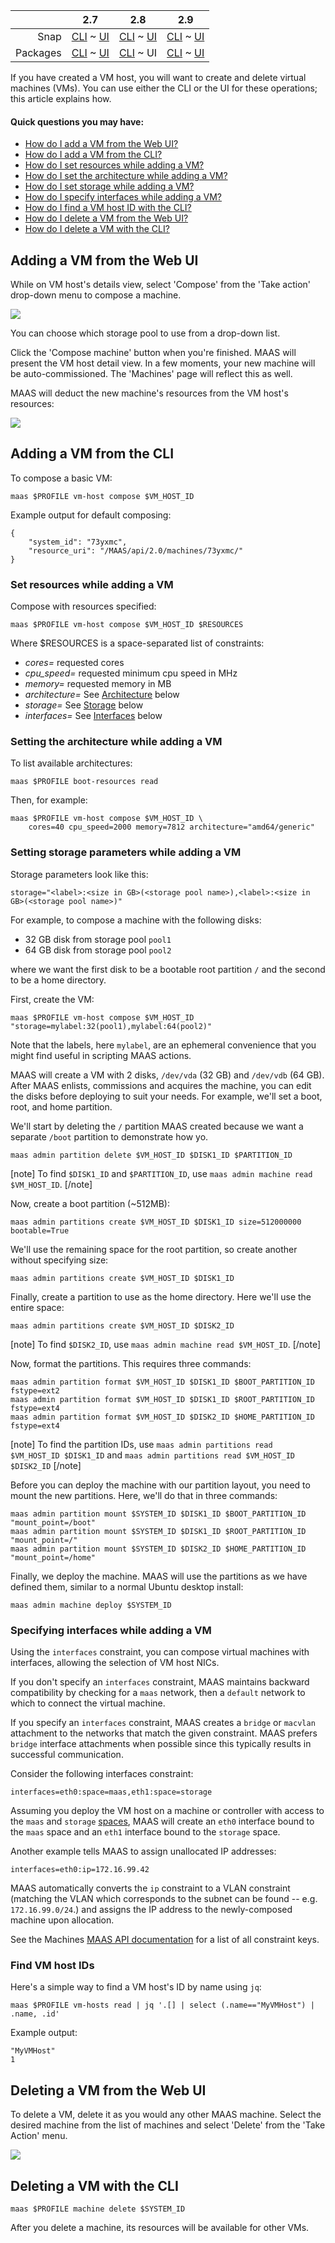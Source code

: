 <!-- deb-2-7-cli
||2.7|2.8|2.9|
|-----:|:-----:|:-----:|:-----:|
|Snap|[CLI](/t/creating-and-deleting-vms-snap-2-7-cli/2574) ~ [UI](/t/creating-and-deleting-vms-snap-2-7-ui/2575)|[CLI](/t/creating-and-deleting-vms-snap-2-8-cli/2576) ~ [UI](/t/creating-and-deleting-vms-snap-2-8-ui/2577)|[CLI](/t/creating-and-deleting-vms-snap-2-9-cli/2578) ~ [UI](/t/creating-and-deleting-vms-snap-2-9-ui/2579)|
|Packages|CLI ~ [UI](/t/creating-and-deleting-vms-deb-2-7-ui/2581)|[CLI](/t/creating-and-deleting-vms-deb-2-8-cli/2582) ~ [UI](/t/creating-and-deleting-vms-deb-2-8-ui/2583)|[CLI](/t/creating-and-deleting-vms-deb-2-9-cli/2584) ~ [UI](/t/creating-and-deleting-vms-deb-2-9-ui/2585)|
 deb-2-7-cli -->

<!-- deb-2-7-ui
||2.7|2.8|2.9|
|-----:|:-----:|:-----:|:-----:|
|Snap|[CLI](/t/creating-and-deleting-vms-snap-2-7-cli/2574) ~ [UI](/t/creating-and-deleting-vms-snap-2-7-ui/2575)|[CLI](/t/creating-and-deleting-vms-snap-2-8-cli/2576) ~ [UI](/t/creating-and-deleting-vms-snap-2-8-ui/2577)|[CLI](/t/creating-and-deleting-vms-snap-2-9-cli/2578) ~ [UI](/t/creating-and-deleting-vms-snap-2-9-ui/2579)|
|Packages|[CLI](/t/creating-and-deleting-vms-deb-2-7-cli/2580) ~ UI|[CLI](/t/creating-and-deleting-vms-deb-2-8-cli/2582) ~ [UI](/t/creating-and-deleting-vms-deb-2-8-ui/2583)|[CLI](/t/creating-and-deleting-vms-deb-2-9-cli/2584) ~ [UI](/t/creating-and-deleting-vms-deb-2-9-ui/2585)|
 deb-2-7-ui -->

<!-- deb-2-8-cli
||2.7|2.8|2.9|
|-----:|:-----:|:-----:|:-----:|
|Snap|[CLI](/t/creating-and-deleting-vms-snap-2-7-cli/2574) ~ [UI](/t/creating-and-deleting-vms-snap-2-7-ui/2575)|[CLI](/t/creating-and-deleting-vms-snap-2-8-cli/2576) ~ [UI](/t/creating-and-deleting-vms-snap-2-8-ui/2577)|[CLI](/t/creating-and-deleting-vms-snap-2-9-cli/2578) ~ [UI](/t/creating-and-deleting-vms-snap-2-9-ui/2579)|
|Packages|[CLI](/t/creating-and-deleting-vms-deb-2-7-cli/2580) ~ [UI](/t/creating-and-deleting-vms-deb-2-7-ui/2581)|CLI ~ [UI](/t/creating-and-deleting-vms-deb-2-8-ui/2583)|[CLI](/t/creating-and-deleting-vms-deb-2-9-cli/2584) ~ [UI](/t/creating-and-deleting-vms-deb-2-9-ui/2585)|
 deb-2-8-cli -->

||2.7|2.8|2.9|
|-----:|:-----:|:-----:|:-----:|
|Snap|[CLI](/t/creating-and-deleting-vms-snap-2-7-cli/2574) ~ [UI](/t/creating-and-deleting-vms-snap-2-7-ui/2575)|[CLI](/t/creating-and-deleting-vms-snap-2-8-cli/2576) ~ [UI](/t/creating-and-deleting-vms-snap-2-8-ui/2577)|[CLI](/t/creating-and-deleting-vms-snap-2-9-cli/2578) ~ [UI](/t/creating-and-deleting-vms-snap-2-9-ui/2579)|
|Packages|[CLI](/t/creating-and-deleting-vms-deb-2-7-cli/2580) ~ [UI](/t/creating-and-deleting-vms-deb-2-7-ui/2581)|[CLI](/t/creating-and-deleting-vms-deb-2-8-cli/2582) ~ UI|[CLI](/t/creating-and-deleting-vms-deb-2-9-cli/2584) ~ [UI](/t/creating-and-deleting-vms-deb-2-9-ui/2585)|

<!-- deb-2-9-cli
||2.7|2.8|2.9|
|-----:|:-----:|:-----:|:-----:|
|Snap|[CLI](/t/creating-and-deleting-vms-snap-2-7-cli/2574) ~ [UI](/t/creating-and-deleting-vms-snap-2-7-ui/2575)|[CLI](/t/creating-and-deleting-vms-snap-2-8-cli/2576) ~ [UI](/t/creating-and-deleting-vms-snap-2-8-ui/2577)|[CLI](/t/creating-and-deleting-vms-snap-2-9-cli/2578) ~ [UI](/t/creating-and-deleting-vms-snap-2-9-ui/2579)|
|Packages|[CLI](/t/creating-and-deleting-vms-deb-2-7-cli/2580) ~ [UI](/t/creating-and-deleting-vms-deb-2-7-ui/2581)|[CLI](/t/creating-and-deleting-vms-deb-2-8-cli/2582) ~ [UI](/t/creating-and-deleting-vms-deb-2-8-ui/2583)|CLI ~ [UI](/t/creating-and-deleting-vms-deb-2-9-ui/2585)|
 deb-2-9-cli -->

<!-- deb-2-9-ui
||2.7|2.8|2.9|
|-----:|:-----:|:-----:|:-----:|
|Snap|[CLI](/t/creating-and-deleting-vms-snap-2-7-cli/2574) ~ [UI](/t/creating-and-deleting-vms-snap-2-7-ui/2575)|[CLI](/t/creating-and-deleting-vms-snap-2-8-cli/2576) ~ [UI](/t/creating-and-deleting-vms-snap-2-8-ui/2577)|[CLI](/t/creating-and-deleting-vms-snap-2-9-cli/2578) ~ [UI](/t/creating-and-deleting-vms-snap-2-9-ui/2579)|
|Packages|[CLI](/t/creating-and-deleting-vms-deb-2-7-cli/2580) ~ [UI](/t/creating-and-deleting-vms-deb-2-7-ui/2581)|[CLI](/t/creating-and-deleting-vms-deb-2-8-cli/2582) ~ [UI](/t/creating-and-deleting-vms-deb-2-8-ui/2583)|[CLI](/t/creating-and-deleting-vms-deb-2-9-cli/2584) ~ UI|
 deb-2-9-ui -->

<!-- snap-2-7-cli
||2.7|2.8|2.9|
|-----:|:-----:|:-----:|:-----:|
|Snap|CLI ~ [UI](/t/creating-and-deleting-vms-snap-2-7-ui/2575)|[CLI](/t/creating-and-deleting-vms-snap-2-8-cli/2576) ~ [UI](/t/creating-and-deleting-vms-snap-2-8-ui/2577)|[CLI](/t/creating-and-deleting-vms-snap-2-9-cli/2578) ~ [UI](/t/creating-and-deleting-vms-snap-2-9-ui/2579)|
|Packages|[CLI](/t/creating-and-deleting-vms-deb-2-7-cli/2580) ~ [UI](/t/creating-and-deleting-vms-deb-2-7-ui/2581)|[CLI](/t/creating-and-deleting-vms-deb-2-8-cli/2582) ~ [UI](/t/creating-and-deleting-vms-deb-2-8-ui/2583)|[CLI](/t/creating-and-deleting-vms-deb-2-9-cli/2584) ~ [UI](/t/creating-and-deleting-vms-deb-2-9-ui/2585)|
 snap-2-7-cli -->

<!-- snap-2-7-ui
||2.7|2.8|2.9|
|-----:|:-----:|:-----:|:-----:|
|Snap|[CLI](/t/creating-and-deleting-vms-snap-2-7-cli/2574) ~ UI|[CLI](/t/creating-and-deleting-vms-snap-2-8-cli/2576) ~ [UI](/t/creating-and-deleting-vms-snap-2-8-ui/2577)|[CLI](/t/creating-and-deleting-vms-snap-2-9-cli/2578) ~ [UI](/t/creating-and-deleting-vms-snap-2-9-ui/2579)|
|Packages|[CLI](/t/creating-and-deleting-vms-deb-2-7-cli/2580) ~ [UI](/t/creating-and-deleting-vms-deb-2-7-ui/2581)|[CLI](/t/creating-and-deleting-vms-deb-2-8-cli/2582) ~ [UI](/t/creating-and-deleting-vms-deb-2-8-ui/2583)|[CLI](/t/creating-and-deleting-vms-deb-2-9-cli/2584) ~ [UI](/t/creating-and-deleting-vms-deb-2-9-ui/2585)|
 snap-2-7-ui -->

<!-- snap-2-8-cli
||2.7|2.8|2.9|
|-----:|:-----:|:-----:|:-----:|
|Snap|[CLI](/t/creating-and-deleting-vms-snap-2-7-cli/2574) ~ [UI](/t/creating-and-deleting-vms-snap-2-7-ui/2575)|CLI ~ [UI](/t/creating-and-deleting-vms-snap-2-8-ui/2577)|[CLI](/t/creating-and-deleting-vms-snap-2-9-cli/2578) ~ [UI](/t/creating-and-deleting-vms-snap-2-9-ui/2579)|
|Packages|[CLI](/t/creating-and-deleting-vms-deb-2-7-cli/2580) ~ [UI](/t/creating-and-deleting-vms-deb-2-7-ui/2581)|[CLI](/t/creating-and-deleting-vms-deb-2-8-cli/2582) ~ [UI](/t/creating-and-deleting-vms-deb-2-8-ui/2583)|[CLI](/t/creating-and-deleting-vms-deb-2-9-cli/2584) ~ [UI](/t/creating-and-deleting-vms-deb-2-9-ui/2585)|
 snap-2-8-cli -->

<!-- snap-2-8-ui
||2.7|2.8|2.9|
|-----:|:-----:|:-----:|:-----:|
|Snap|[CLI](/t/creating-and-deleting-vms-snap-2-7-cli/2574) ~ [UI](/t/creating-and-deleting-vms-snap-2-7-ui/2575)|[CLI](/t/creating-and-deleting-vms-snap-2-8-cli/2576) ~ UI|[CLI](/t/creating-and-deleting-vms-snap-2-9-cli/2578) ~ [UI](/t/creating-and-deleting-vms-snap-2-9-ui/2579)|
|Packages|[CLI](/t/creating-and-deleting-vms-deb-2-7-cli/2580) ~ [UI](/t/creating-and-deleting-vms-deb-2-7-ui/2581)|[CLI](/t/creating-and-deleting-vms-deb-2-8-cli/2582) ~ [UI](/t/creating-and-deleting-vms-deb-2-8-ui/2583)|[CLI](/t/creating-and-deleting-vms-deb-2-9-cli/2584) ~ [UI](/t/creating-and-deleting-vms-deb-2-9-ui/2585)|
 snap-2-8-ui -->

<!-- snap-2-9-cli
||2.7|2.8|2.9|
|-----:|:-----:|:-----:|:-----:|
|Snap|[CLI](/t/creating-and-deleting-vms-snap-2-7-cli/2574) ~ [UI](/t/creating-and-deleting-vms-snap-2-7-ui/2575)|[CLI](/t/creating-and-deleting-vms-snap-2-8-cli/2576) ~ [UI](/t/creating-and-deleting-vms-snap-2-8-ui/2577)|CLI ~ [UI](/t/creating-and-deleting-vms-snap-2-9-ui/2579)|
|Packages|[CLI](/t/creating-and-deleting-vms-deb-2-7-cli/2580) ~ [UI](/t/creating-and-deleting-vms-deb-2-7-ui/2581)|[CLI](/t/creating-and-deleting-vms-deb-2-8-cli/2582) ~ [UI](/t/creating-and-deleting-vms-deb-2-8-ui/2583)|[CLI](/t/creating-and-deleting-vms-deb-2-9-cli/2584) ~ [UI](/t/creating-and-deleting-vms-deb-2-9-ui/2585)|
 snap-2-9-cli -->

<!-- snap-2-9-ui
||2.7|2.8|2.9|
|-----:|:-----:|:-----:|:-----:|
|Snap|[CLI](/t/creating-and-deleting-vms-snap-2-7-cli/2574) ~ [UI](/t/creating-and-deleting-vms-snap-2-7-ui/2575)|[CLI](/t/creating-and-deleting-vms-snap-2-8-cli/2576) ~ [UI](/t/creating-and-deleting-vms-snap-2-8-ui/2577)|[CLI](/t/creating-and-deleting-vms-snap-2-9-cli/2578) ~ UI|
|Packages|[CLI](/t/creating-and-deleting-vms-deb-2-7-cli/2580) ~ [UI](/t/creating-and-deleting-vms-deb-2-7-ui/2581)|[CLI](/t/creating-and-deleting-vms-deb-2-8-cli/2582) ~ [UI](/t/creating-and-deleting-vms-deb-2-8-ui/2583)|[CLI](/t/creating-and-deleting-vms-deb-2-9-cli/2584) ~ [UI](/t/creating-and-deleting-vms-deb-2-9-ui/2585)|
 snap-2-9-ui -->

If you have created a VM host, you will want to create and delete virtual machines (VMs).  You can use either the CLI or the UI for these operations; this article explains how.

#### Quick questions you may have:

* [How do I add a VM from the Web UI?](/t/creating-and-deleting-vms/806#heading--add-vm-from-ui)
* [How do I add a VM from the CLI?](/t/creating-and-deleting-vms/806#heading--adding-a-vm-from-the-cli)
* [How do I set resources while adding a VM?](/t/creating-and-deleting-vms/806#heading--set-resources)
* [How do I set the architecture while adding a VM?](/t/creating-and-deleting-vms/806#heading--architecture)
* [How do I set storage while adding a VM?](/t/creating-and-deleting-vms/806#heading--storage)
* [How do I specify interfaces while adding a VM?](/t/creating-and-deleting-vms/806#heading--interfaces)
* [How do I find a VM host ID with the CLI?](/t/creating-and-deleting-vms/806#heading--find-vm-host-ids)
* [How do I delete a VM from the Web UI?](/t/creating-and-deleting-vms/806#heading--delete-a-machine)
* [How do I delete a VM with the CLI?](/t/creating-and-deleting-vms/806#heading--delete-a-vm)

<h2 id="heading--add-vm-from-ui">Adding a VM from the Web UI</h2>

While on VM host's details view, select 'Compose' from the 'Take action' drop-down menu to compose a machine.

<a href="https://discourse.maas.io/uploads/default/original/1X/937726bb839eefb28e9297e8f97bd48556c1014c.jpeg" target = "_blank"><img src="https://discourse.maas.io/uploads/default/original/1X/937726bb839eefb28e9297e8f97bd48556c1014c.jpeg"></a> 

You can choose which storage pool to use from a drop-down list. 

Click the 'Compose machine' button when you're finished. MAAS will present the VM host detail view. In a few moments, your new machine will be auto-commissioned. The 'Machines' page will reflect this as well.

MAAS will deduct the new machine's resources from the VM host's resources:

<a href="https://discourse.maas.io/uploads/default/original/1X/3b621ab0e7b4f6a86963d2b7c50b677b815956ab.jpeg" target = "_blank"><img src="https://discourse.maas.io/uploads/default/original/1X/3b621ab0e7b4f6a86963d2b7c50b677b815956ab.jpeg"></a> 

<h2 id="heading--adding-a-vm-from-the-cli">Adding a VM from the CLI</h2>

To compose a basic VM:

    maas $PROFILE vm-host compose $VM_HOST_ID

Example output for default composing:

    {
        "system_id": "73yxmc",
        "resource_uri": "/MAAS/api/2.0/machines/73yxmc/"
    }

<h3 id="heading--set-resources">Set resources while adding a VM</h3>

Compose with resources specified:

    maas $PROFILE vm-host compose $VM_HOST_ID $RESOURCES

Where $RESOURCES is a space-separated list of constraints:

* *cores=* requested cores
* *cpu_speed=* requested minimum cpu speed in MHz
* *memory=* requested memory in MB
* *architecture=* See [Architecture](#heading--architecture) below 
* *storage=* See [Storage](#heading--storage) below
* *interfaces=* See [Interfaces](#heading--interfaces) below

<h3 id="heading--architecture">Setting the architecture while adding a VM</h3>

To list available architectures:

    maas $PROFILE boot-resources read

Then, for example:

    maas $PROFILE vm-host compose $VM_HOST_ID \
        cores=40 cpu_speed=2000 memory=7812 architecture="amd64/generic"

<h3 id="heading--storage">Setting storage parameters while adding a VM</h3>

Storage parameters look like this:

    storage="<label>:<size in GB>(<storage pool name>),<label>:<size in GB>(<storage pool name>)"

For example, to compose a machine with the following disks:

-   32 GB disk from storage pool `pool1`
-   64 GB disk from storage pool `pool2`

where we want the first disk to be a bootable root partition `/` and the second to be a home directory.

First, create the VM:

    maas $PROFILE vm-host compose $VM_HOST_ID "storage=mylabel:32(pool1),mylabel:64(pool2)"

Note that the labels, here `mylabel`, are an ephemeral convenience that you might find useful in scripting MAAS actions.

MAAS will create a VM with 2 disks, `/dev/vda` (32 GB) and `/dev/vdb` (64 GB). After MAAS enlists, commissions and acquires the machine, you can edit the disks before deploying to suit your needs. For example, we'll set a boot, root, and home partition.

We'll start by deleting the `/` partition MAAS created because we want a separate `/boot` partition to demonstrate how yo.

    maas admin partition delete $VM_HOST_ID $DISK1_ID $PARTITION_ID

[note]
To find `$DISK1_ID` and `$PARTITION_ID`, use `maas admin machine read $VM_HOST_ID`.
[/note]

Now, create a boot partition (~512MB):

    maas admin partitions create $VM_HOST_ID $DISK1_ID size=512000000 bootable=True

We'll use the remaining space for the root partition, so create another without specifying size:

    maas admin partitions create $VM_HOST_ID $DISK1_ID

Finally, create a partition to use as the home directory. Here we'll use the entire space:

    maas admin partitions create $VM_HOST_ID $DISK2_ID

[note]
To find `$DISK2_ID`, use `maas admin machine read $VM_HOST_ID`.
[/note]

Now, format the partitions. This requires three commands:

    maas admin partition format $VM_HOST_ID $DISK1_ID $BOOT_PARTITION_ID fstype=ext2
    maas admin partition format $VM_HOST_ID $DISK1_ID $ROOT_PARTITION_ID fstype=ext4
    maas admin partition format $VM_HOST_ID $DISK2_ID $HOME_PARTITION_ID fstype=ext4

[note]
To find the partition IDs, use `maas admin partitions read $VM_HOST_ID $DISK1_ID` and `maas admin partitions read $VM_HOST_ID $DISK2_ID`
[/note]

Before you can deploy the machine with our partition layout, you need to mount the new partitions. Here, we'll do that in three commands:

    maas admin partition mount $SYSTEM_ID $DISK1_ID $BOOT_PARTITION_ID     "mount_point=/boot"
    maas admin partition mount $SYSTEM_ID $DISK1_ID $ROOT_PARTITION_ID "mount_point=/"
    maas admin partition mount $SYSTEM_ID $DISK2_ID $HOME_PARTITION_ID "mount_point=/home"

Finally, we deploy the machine. MAAS will use the partitions as we have defined them, similar to a normal Ubuntu desktop install:

    maas admin machine deploy $SYSTEM_ID

<h3 id="heading--interfaces">Specifying interfaces while adding a VM</h3>

Using the `interfaces` constraint, you can compose virtual machines with interfaces, allowing the selection of VM host NICs.

If you don't specify an `interfaces` constraint, MAAS maintains backward compatibility by checking for a `maas` network, then a `default` network to which to connect the virtual machine.

If you specify an `interfaces` constraint, MAAS creates a `bridge` or `macvlan` attachment to the networks that match the given constraint. MAAS prefers `bridge` interface attachments when possible since this typically results in successful communication.

Consider the following interfaces constraint:

    interfaces=eth0:space=maas,eth1:space=storage

Assuming you deploy the VM host on a machine or controller with access to the `maas` and `storage` [spaces](/t/concepts-and-terms/785#heading--spaces), MAAS will create an `eth0` interface bound to the `maas` space and an `eth1` interface bound to the `storage` space.

Another example tells MAAS to assign unallocated IP addresses:

    interfaces=eth0:ip=172.16.99.42

MAAS automatically converts the `ip` constraint to a VLAN constraint (matching the VLAN which corresponds to the subnet can be found -- e.g. `172.16.99.0/24`.) and assigns the IP address to the newly-composed machine upon allocation.

See the Machines [MAAS API documentation](https://maas.io/docs/api#machines) for a list of all constraint keys.

<h3 id="heading--find-vm-host-ids">Find VM host IDs</h3>

Here's a simple way to find a VM host's ID by name using `jq`:

    maas $PROFILE vm-hosts read | jq '.[] | select (.name=="MyVMHost") | .name, .id'

Example output:

    "MyVMHost"
    1

<h2 id="heading--delete-a-machine">Deleting a VM from the Web UI</h2>

To delete a VM, delete it as you would any other MAAS machine. Select the desired machine from the list of machines and select 'Delete' from the 'Take Action' menu.

<a href="https://discourse.maas.io/uploads/default/original/1X/34d3f5fcd8a86bfa827bab5383209ea9ca117f50.jpeg" target = "_blank"><img src="https://discourse.maas.io/uploads/default/original/1X/34d3f5fcd8a86bfa827bab5383209ea9ca117f50.jpeg"></a> 

<h2 id="heading--delete-a-vm">Deleting a VM with the CLI</h2>

    maas $PROFILE machine delete $SYSTEM_ID

After you delete a machine, its resources will be available for other VMs.